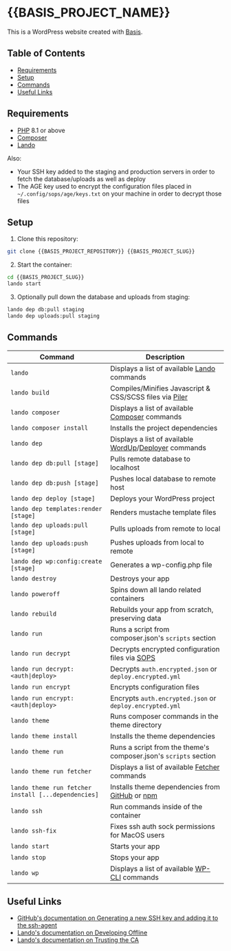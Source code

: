 # {{BASIS_PROJECT_NAME}}

This is a WordPress website created with [Basis].


## Table of Contents

- [Requirements](#requirements)
- [Setup](#setup)
- [Commands](#commands)
- [Useful Links](#useful-links)


## Requirements

- [PHP] 8.1 or above
- [Composer]
- [Lando]

Also:

- Your SSH key added to the staging and production servers in order to fetch the database/uploads as well as deploy
- The AGE key used to encrypt the configuration files placed in `~/.config/sops/age/keys.txt` on your machine in order to decrypt those files


## Setup

1. Clone this repository:

```sh
git clone {{BASIS_PROJECT_REPOSITORY}} {{BASIS_PROJECT_SLUG}}
```

2. Start the container:

```sh
cd {{BASIS_PROJECT_SLUG}}
lando start
```

3. Optionally pull down the database and uploads from staging:

```sh
lando dep db:pull staging
lando dep uploads:pull staging
```


## Commands

| Command | Description |
| --- | --- |
| `lando` | Displays a list of available [Lando] commands |
| `lando build` | Compiles/Minifies Javascript & CSS/SCSS files via [Piler] |
| `lando composer` | Displays a list of available [Composer] commands |
| `lando composer install` | Installs the project dependencies |
| `lando dep` | Displays a list of available [WordUp]/[Deployer] commands |
| `lando dep db:pull [stage]` | Pulls remote database to localhost |
| `lando dep db:push [stage]` | Pushes local database to remote host |
| `lando dep deploy [stage]` | Deploys your WordPress project |
| `lando dep templates:render [stage]` | Renders mustache template files |
| `lando dep uploads:pull [stage]` | Pulls uploads from remote to local |
| `lando dep uploads:push [stage]` | Pushes uploads from local to remote |
| `lando dep wp:config:create [stage]` | Generates a wp-config.php file |
| `lando destroy` | Destroys your app |
| `lando poweroff` | Spins down all lando related containers |
| `lando rebuild` | Rebuilds your app from scratch, preserving data |
| `lando run` | Runs a script from composer.json's `scripts` section |
| `lando run decrypt` | Decrypts encrypted configuration files via [SOPS] |
| `lando run decrypt:<auth\|deploy>` | Decrypts `auth.encrypted.json` or `deploy.encrypted.yml` |
| `lando run encrypt` | Encrypts configuration files |
| `lando run encrypt:<auth\|deploy>` | Encrypts `auth.encrypted.json` or `deploy.encrypted.yml` |
| `lando theme` | Runs composer commands in the theme directory |
| `lando theme install` | Installs the theme dependencies |
| `lando theme run` | Runs a script from the theme's composer.json's `scripts` section |
| `lando theme run fetcher` | Displays a list of available [Fetcher] commands |
| `lando theme run fetcher install [...dependencies]` | Installs theme dependencies from [GitHub] or [npm] |
| `lando ssh` | Run commands inside of the container |
| `lando ssh-fix` | Fixes ssh auth sock permissions for MacOS users |
| `lando start` | Starts your app |
| `lando stop` | Stops your app |
| `lando wp` | Displays a list of available [WP-CLI] commands |

## Useful Links

- [GitHub's documentation on Generating a new SSH key and adding it to the ssh-agent](https://docs.github.com/en/github/authenticating-to-github/generating-a-new-ssh-key-and-adding-it-to-the-ssh-agent)
- [Lando's documentation on Developing Offline](https://docs.lando.dev/guides/offline-dev.html)
- [Lando's documentation on Trusting the CA](https://docs.lando.dev/config/security.html#trusting-the-ca)


[Basis]: https://github.com/fivefifteen/basis
[Composer]: https://getcomposer.org
[Deployer]: https://deployer.org
[Fetcher]: https://github.com/fivefifteen/fetcher
[GitHub]: https://github.com
[Lando]: https://lando.dev
[npm]: https://npmjs.com
[PHP]: https://php.net
[Piler]: https://github.com/fivefifteen/piler
[SOPS]: https://getsops.io
[WP-CLI]: https://wp-cli.org
[WordUp]: https://github.com/fivefifteen/wordup